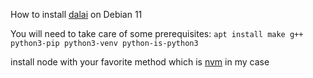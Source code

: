 How to install [dalai](https://github.com/cocktailpeanut/dalai) on Debian 11 

You will need to take care of some prerequisites: 
```apt install make g++ python3-pip python3-venv python-is-python3```

install node with your favorite method which is [nvm](https://github.com/nvm-sh/nvm#installing-and-updating) in my case

